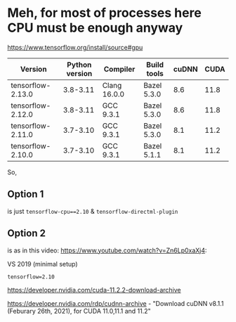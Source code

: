 # Meh, for most of processes here CPU must be enough anyway

https://www.tensorflow.org/install/source#gpu

| Version | Python version | Compiler | Build tools | cuDNN | CUDA |
|---------|----------------|----------|-------------|-------|------|
| tensorflow-2.13.0 | 3.8-3.11 | Clang 16.0.0 | Bazel 5.3.0 | 8.6 | 11.8 |
| tensorflow-2.12.0 | 3.8-3.11 | GCC 9.3.1 | Bazel 5.3.0 | 8.6 | 11.8 |
| tensorflow-2.11.0 | 3.7-3.10 | GCC 9.3.1 | Bazel 5.3.0 | 8.1 | 11.2 |
| tensorflow-2.10.0 | 3.7-3.10 | GCC 9.3.1 | Bazel 5.1.1 | 8.1 | 11.2 |


So,
## Option 1
is just `tensorflow-cpu==2.10` & `tensorflow-directml-plugin`

## Option 2
is as in this video: https://www.youtube.com/watch?v=Zn6Lp0xaXj4:

VS 2019 (minimal setup)

`tensorflow=2.10`

https://developer.nvidia.com/cuda-11.2.2-download-archive

https://developer.nvidia.com/rdp/cudnn-archive - "Download cuDNN v8.1.1 (Feburary 26th, 2021), for CUDA 11.0,11.1 and 11.2"